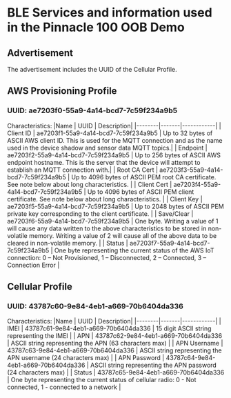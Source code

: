 # BLE Services and information used in the Pinnacle 100 OOB Demo

## Advertisement
The advertisement includes the UUID of the Cellular Profile.

## AWS Provisioning Profile
### UUID: ae7203f0-55a9-4a14-bcd7-7c59f234a9b5

Characteristics:
|Name    | UUID  | Description|
|--------|-------|------------|
| Client ID | ae7203f1-55a9-4a14-bcd7-7c59f234a9b5 | Up to 32 bytes of ASCII AWS client ID. This is used for the MQTT connection and as the name used in the device shadow and sensor data MQTT topics.|
| Endpoint | ae7203f2-55a9-4a14-bcd7-7c59f234a9b5 | Up to 256 bytes of ASCII AWS endpoint hostname. This is the server that the device will attempt to establish an MQTT connection with.|
| Root CA Cert  | ae7203f3-55a9-4a14-bcd7-7c59f234a9b5  | Up to 4096 bytes of ASCII PEM root CA certificate. See note below about long characteristics. |
| Client Cert  | ae7203f4-55a9-4a14-bcd7-7c59f234a9b5  | Up to 4096 bytes of ASCII PEM client certificate. See note below about long characteristics. |
| Client Key  | ae7203f5-55a9-4a14-bcd7-7c59f234a9b5  | Up to 2048 bytes of ASCII PEM private key corresponding to the client certificate. |
| Save/Clear  | ae7203f6-55a9-4a14-bcd7-7c59f234a9b5  | One byte. Writing a value of 1 will cause any data written to the above characteristics to be stored in non-volatile memory. Writing a value of 2 will cause all of the above data to be cleared in non-volatile memory. |
| Status  | ae7203f7-55a9-4a14-bcd7-7c59f234a9b5  | One byte representing the current status of the AWS IoT connection: 0 – Not Provisioned, 1 – Disconnected, 2 – Connected, 3 – Connection Error |

## Cellular Profile
### UUID: 43787c60-9e84-4eb1-a669-70b6404da336

Characteristics:
|Name    | UUID  | Description|
|--------|-------|------------|
| IMEI | 43787c61-9e84-4eb1-a669-70b6404da336 | 15 digit ASCII string representing the IMEI |
| APN | 43787c62-9e84-4eb1-a669-70b6404da336 | ASCII string representing the APN (63 characters max) |
| APN Username | 43787c63-9e84-4eb1-a669-70b6404da336 | ASCII string representing the APN username (24 characters max) |
| APN Password | 43787c64-9e84-4eb1-a669-70b6404da336 | ASCII string representing the APN password (24 characters max) |
| Status | 43787c65-9e84-4eb1-a669-70b6404da336 | One byte representing the current status of cellular radio: 0 - Not connected, 1 - connected to a network |
